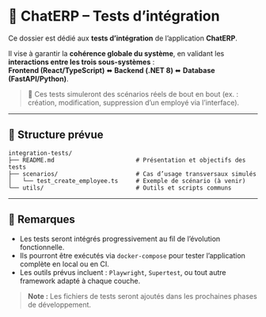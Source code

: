 ﻿# 🧪 ChatERP – Tests d’intégration

Ce dossier est dédié aux **tests d’intégration** de l’application **ChatERP**.

Il vise à garantir la **cohérence globale du système**, en validant les **interactions entre les trois sous-systèmes** :  
**Frontend (React/TypeScript)** ⬌ **Backend (.NET 8)** ⬌ **Database (FastAPI/Python)**.

> 🔧 Ces tests simuleront des scénarios réels de bout en bout (ex. : création, modification, suppression d’un employé via l’interface).

---

## 📁 Structure prévue

~~~
integration-tests/
├── README.md                       # Présentation et objectifs des tests
├── scenarios/                      # Cas d’usage transversaux simulés
│   └── test_create_employee.ts     # Exemple de scénario (à venir)
└── utils/                          # Outils et scripts communs
~~~

---

## 📌 Remarques

- Les tests seront intégrés progressivement au fil de l’évolution fonctionnelle.
- Ils pourront être exécutés via `docker-compose` pour tester l’application complète en local ou en CI.
- Les outils prévus incluent : `Playwright`, `Supertest`, ou tout autre framework adapté à chaque couche.

> **Note :** Les fichiers de tests seront ajoutés dans les prochaines phases de développement.

